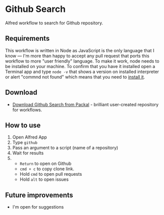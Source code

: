 # Github Search

Alfred workflow to search for Github repository.

## Requirements

This workflow is written in Node as JavaScript is the only language that I know — I'm more than happy to accept any pull request that ports this workflow to more "user friendly" language. To make it work, node needs to be installed on your machine. To confirm that you have it installed open a Terminal app and type `node -v` that shows a version on installed interpreter or alert "commnd not found" which means that you need to [install it](https://nodejs.org/).

## Download

- [Download Github Search from Packal](http://www.packal.org/workflow/github-search) - brilliant user-created repository for workflows.

## How to use

1. Open Alfred App
2. Type `github`
3. Pass an argument to a script (name of a repository)
4. Wait for results
5. - `Return` to open on Github
   - `cmd + c` to copy clone link.
   - Hold `cmd` to open pull requests
   - Hold `alt` to open issues

## Future improvements

- I'm open for suggestions
